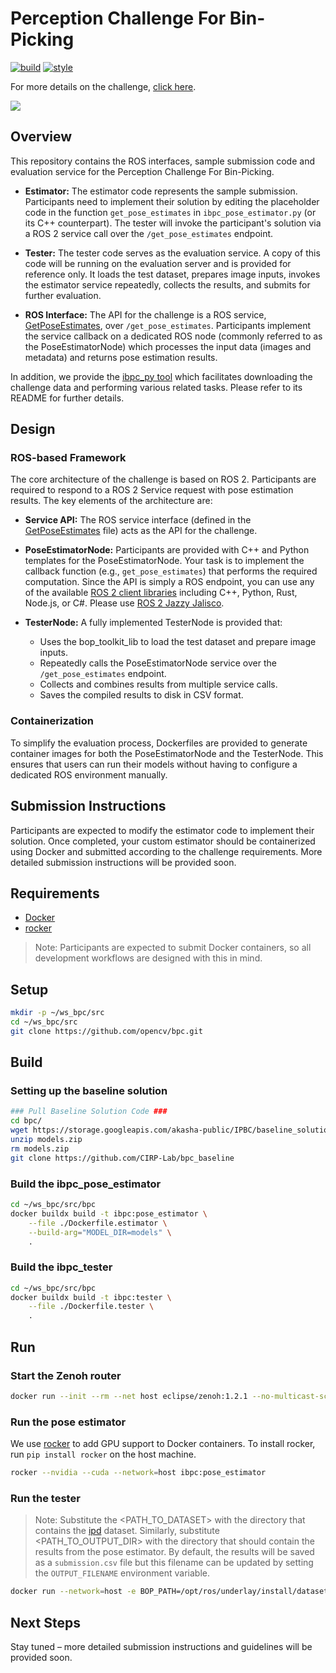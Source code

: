 # Perception Challenge For Bin-Picking

[![build](https://github.com/opencv/bpc/actions/workflows/build.yaml/badge.svg?branch=main)](https://github.com/opencv/bpc/actions/workflows/build.yaml)
[![style](https://github.com/opencv/bpc/actions/workflows/style.yaml/badge.svg?branch=main)](https://github.com/opencv/bpc/actions/workflows/style.yaml)

For more details on the challenge, [click here](https://bpc.opencv.org/).

![](../media/bpc.gif)

## Overview

This repository contains the ROS interfaces, sample submission code and evaluation service for the Perception Challenge For Bin-Picking.

- **Estimator:**
  The estimator code represents the sample submission. Participants need to implement their solution by editing the placeholder code in the function `get_pose_estimates` in `ibpc_pose_estimator.py` (or its C++ counterpart). The tester will invoke the participant's solution via a ROS 2 service call over the `/get_pose_estimates` endpoint.

- **Tester:**
  The tester code serves as the evaluation service. A copy of this code will be running on the evaluation server and is provided for reference only. It loads the test dataset, prepares image inputs, invokes the estimator service repeatedly, collects the results, and submits for further evaluation.

- **ROS Interface:**
  The API for the challenge is a ROS service, [GetPoseEstimates](ibpc_interfaces/srv/GetPoseEstimates.srv), over `/get_pose_estimates`. Participants implement the service callback on a dedicated ROS node (commonly referred to as the PoseEstimatorNode) which processes the input data (images and metadata) and returns pose estimation results.

In addition, we provide the [ibpc_py tool](https://github.com/opencv/bpc/tree/main/ibpc_py) which facilitates downloading the challenge data and performing various related tasks. Please refer to its README for further details.

## Design

### ROS-based Framework

The core architecture of the challenge is based on ROS 2. Participants are required to respond to a ROS 2 Service request with pose estimation results. The key elements of the architecture are:

- **Service API:**
  The ROS service interface (defined in the [GetPoseEstimates](ibpc_interfaces/srv/GetPoseEstimates.srv) file) acts as the API for the challenge.

- **PoseEstimatorNode:**
  Participants are provided with C++ and Python templates for the PoseEstimatorNode. Your task is to implement the callback function (e.g., `get_pose_estimates`) that performs the required computation. Since the API is simply a ROS endpoint, you can use any of the available [ROS 2 client libraries](https://docs.ros.org/en/jazzy/Concepts/Basic/About-Client-Libraries.html#client-libraries) including C++, Python, Rust, Node.js, or C#. Please use [ROS 2 Jazzy Jalisco](https://docs.ros.org/en/jazzy/index.html).

- **TesterNode:**
  A fully implemented TesterNode is provided that:
  - Uses the bop_toolkit_lib to load the test dataset and prepare image inputs.
  - Repeatedly calls the PoseEstimatorNode service over the `/get_pose_estimates` endpoint.
  - Collects and combines results from multiple service calls.
  - Saves the compiled results to disk in CSV format.

### Containerization

To simplify the evaluation process, Dockerfiles are provided to generate container images for both the PoseEstimatorNode and the TesterNode. This ensures that users can run their models without having to configure a dedicated ROS environment manually.

## Submission Instructions

Participants are expected to modify the estimator code to implement their solution. Once completed, your custom estimator should be containerized using Docker and submitted according to the challenge requirements. More detailed submission instructions will be provided soon.

## Requirements

- [Docker](https://docs.docker.com/)
- [rocker](https://github.com/osrf/rocker)

> Note: Participants are expected to submit Docker containers, so all development workflows are designed with this in mind.

## Setup


```bash
mkdir -p ~/ws_bpc/src
cd ~/ws_bpc/src
git clone https://github.com/opencv/bpc.git
```

## Build
### Setting up the baseline solution
```bash
### Pull Baseline Solution Code ###
cd bpc/
wget https://storage.googleapis.com/akasha-public/IPBC/baseline_solution/v1/models.zip
unzip models.zip
rm models.zip
git clone https://github.com/CIRP-Lab/bpc_baseline
```

### Build the ibpc_pose_estimator

```bash
cd ~/ws_bpc/src/bpc
docker buildx build -t ibpc:pose_estimator \
    --file ./Dockerfile.estimator \
    --build-arg="MODEL_DIR=models" \
    .
```

### Build the ibpc_tester

```bash
cd ~/ws_bpc/src/bpc
docker buildx build -t ibpc:tester \
    --file ./Dockerfile.tester \
    .
```

## Run

### Start the Zenoh router

```bash
docker run --init --rm --net host eclipse/zenoh:1.2.1 --no-multicast-scouting
```

### Run the pose estimator
We use [rocker](https://github.com/osrf/rocker) to add GPU support to Docker containers. To install rocker, run `pip install rocker` on the host machine.
```bash
rocker --nvidia --cuda --network=host ibpc:pose_estimator
```

### Run the tester

> Note: Substitute the <PATH_TO_DATASET> with the directory that contains the [ipd](https://huggingface.co/datasets/bop-benchmark/ipd/tree/main) dataset. Similarly, substitute <PATH_TO_OUTPUT_DIR> with the directory that should contain the results from the pose estimator. By default, the results will be saved as a `submission.csv` file but this filename can be updated by setting the `OUTPUT_FILENAME` environment variable.

```bash
docker run --network=host -e BOP_PATH=/opt/ros/underlay/install/datasets -e SPLIT_TYPE=val -v<PATH_TO_DATASET>:/opt/ros/underlay/install/datasets -v<PATH_TO_OUTPUT_DIR>:/submission -it ibpc:tester
```

## Next Steps

Stay tuned – more detailed submission instructions and guidelines will be provided soon.
